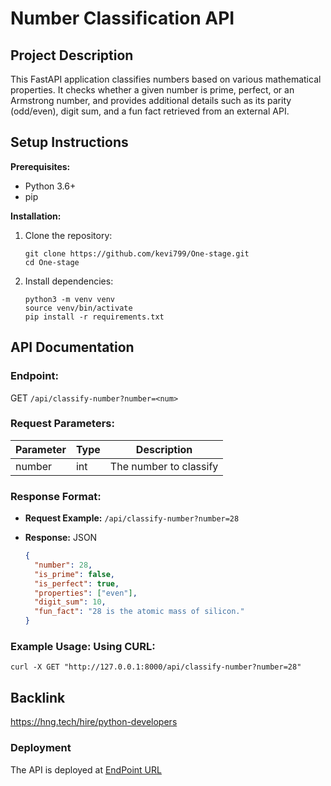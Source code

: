 # Number Classification API

## Project Description

This FastAPI application classifies numbers based on various mathematical properties. It checks whether a given number is prime, perfect,
or an Armstrong number, and provides additional details such as its parity (odd/even), digit sum, and a fun fact retrieved from an external API.

## Setup Instructions

**Prerequisites:**

- Python 3.6+
- pip

**Installation:**

1. Clone the repository:

   ```
   git clone https://github.com/kevi799/One-stage.git
   cd One-stage
   ```

2. Install dependencies:
   ```
   python3 -m venv venv
   source venv/bin/activate
   pip install -r requirements.txt
   ```

## API Documentation

### **Endpoint:**

GET `/api/classify-number?number=<num>`

### **Request Parameters:**

| Parameter | Type | Description            |
| --------- | ---- | ---------------------- |
| number    | int  | The number to classify |

### **Response Format:**

- **Request Example:** `/api/classify-number?number=28`

- **Response:** JSON
  ```json
  {
    "number": 28,
    "is_prime": false,
    "is_perfect": true,
    "properties": ["even"],
    "digit_sum": 10,
    "fun_fact": "28 is the atomic mass of silicon."
  }
  ```

### Example Usage: Using CURL:

```
curl -X GET "http://127.0.0.1:8000/api/classify-number?number=28"
```

## Backlink

https://hng.tech/hire/python-developers

### Deployment

The API is deployed at [EndPoint URL](https://one-stage-a2w8zqpvn-kevi799s-projects.vercel.app)
